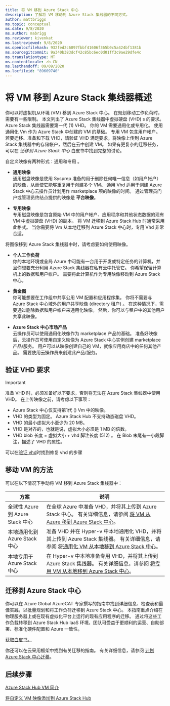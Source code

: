 ```yaml
---
title: 将 VM 移到 Azure Stack 中心
description: 了解将 VM 移动到 Azure Stack 集线器的不同方式。
author: mattbriggs
ms.topic: conceptual
ms.date: 9/8/2020
ms.author: mabrigg
ms.reviewer: kivenkat
ms.lastreviewed: 9/8/2020
ms.openlocfilehash: 932fed2c6097fbbf41606f365b0c5a424bf1381b
ms.sourcegitcommit: 9a340b383dcf42c85bc6ec0d01ff3c9ae29dfe4c
ms.translationtype: MT
ms.contentlocale: zh-CN
ms.lasthandoff: 09/09/2020
ms.locfileid: "89609740"
---
```

# <a name="move-a-vm-to-azure-stack-hub-overview"></a>将 VM 移到 Azure Stack 集线器概述

你可以将虚拟机从环境 (VM) 移到 Azure Stack 中心。 在规划移动工作负荷时，需要有一些限制。 本文列出了 Azure Stack 集线器中虚拟硬盘 (VHD) s 的要求。 Azure Stack 集线器需要第一代 (1) VHD。 你的 VM 需要通用化或专用化。 使用通用化 Vm 作为 Azure Stack 中创建的 VM 的基础。 专用 VM 包含用户帐户。 若要迁移、准备和下载 VHD，请验证 VHD 满足要求，将映像上传到 Azure Stack 集线器中的存储帐户，然后在云中创建 VM。 如果有更复杂的迁移任务，可以在 *迁移到 Azure Stack 中心* 白皮书中找到完整的讨论。

自定义映像有两种形式：通用和专用 。

- **通用映像**  
  通用磁盘映像是使用 Sysprep 准备的用于删除任何唯一信息（如用户帐户）的映像，从而使它能够重复用于创建多个 VM。 通用 Vhd 适用于创建 Azure Stack 中心云操作员计划用作 marketplace 项的映像的时间。 通过管理员门户或管理员终结点提供的映像是 **平台映像**。

- **专用映像**  
  专用磁盘映像是包含原始 VM 中的用户帐户、应用程序和其他状态数据的现有 VM 中虚拟硬盘 (VHD) 的副本。 将 VM 迁移到 Azure Stack Hub 时通常采用此格式。 当你需要将 Vm 从本地迁移到 Azure Stack 中心时，专用 Vhd 非常合适。

将图像移到 Azure Stack 集线器中时，请考虑要如何使用映像。

- **个人工作负荷**  
    你的本地环境或全局 Azure 中可能有一台用于开发或特定任务的计算机，并且你想要充分利用 Azure Stack 集线器在私有云中托管它。 你希望保留计算机上的数据和用户帐户。 需要将此计算机作为专用映像移动到 Azure Stack 中心。

- **黄金图**  
    你可能想要在工作组中共享公用 VM 配置和应用程序集。 你将不需要与 Azure Stack 中心域外的用户共享映像 (directory 租户) 。 在这种情况下，需要通过删除数据和用户帐户来通用化映像。 然后，你可以与租户中的其他用户共享此映像。

- **Azure Stack 中心市场产品**  
    云操作员可以使用通用化映像作为 marketplace 产品的基础。 准备好映像后，云操作员可使用自定义映像为 Azure Stack 中心实例创建 marketplace 产品/服务。 用户可以从映像创建自己的 VM，就像应用商店中的任何其他产品。 需要使用云操作员来创建此产品/服务。

## <a name="verify-vhd-requirements"></a>验证 VHD 要求

> [!IMPORTANT]  
> 准备 VHD 时，必须准备好以下要求，否则将无法在 Azure Stack 集线器中使用 VHD。
> 在上传映像之前，请考虑以下事项：
> - Azure Stack 中心仅支持第1代 () Vm 中的映像。
> - VHD 的类型为固定。 Azure Stack Hub 不支持动态磁盘 VHD。
> - VHD 的最小虚拟大小至少为 20 MB。
> - VHD 是对齐的，也就是说，虚拟大小必须是 1 MB 的倍数。
> - VHD blob 长度 = 虚拟大小 + vhd 脚注长度 (512) 。 在 Blob 末尾有一小段脚注，描述了 VHD 的属性。 

可以在[验证 vhd](vm-move-from-azure.md#verify-your-vhd)时找到修复 vhd 的步骤

## <a name="methods-of-moving-a-vm"></a>移动 VM 的方法

可以在以下情况下手动将 VM 移到 Azure Stack 集线器中：

| 方案 | 说明 |
| --- | --- |
| 全球性 Azure 到 Azure Stack 中心 | 在全球 Azure 中准备 VHD，并将其上传到 Azure Stack 中心。 有关详细信息，请参阅 [将 VM 从 Azure 移到 Azure Stack 中心](vm-move-from-azure.md)。 |
| 本地通用化到 Azure Stack 中心 | 准备 VHD 并在 Hyper-v 中本地通用化 VHD，并将其上传到 Azure Stack 集线器。 有关详细信息，请参阅 [将通用化 VM 从本地移到 Azure Stack 中心](vm-move-generalized.md)。 |
| 本地专用于 Azure Stack 中心 | 在 Hyper-v 中本地准备专用 VHD，并将其上传到 Azure Stack 集线器。 有关详细信息，请参阅 [将专用 VM 从本地移到 Azure Stack 中心](vm-move-specialized.md)。 |

## <a name="migrate-to-azure-stack-hub"></a>迁移到 Azure Stack 中心

你可以在 Azure Global AzureCAT 专家撰写的指南中找到详细信息、检查表和最佳实践，以批量规划和将工作负荷迁移到 Azure Stack 中心。 本指南重点介绍在物理服务器上或在现有虚拟化平台上运行的现有应用程序的迁移。 通过将这些工作负载转移到 Azure Stack Hub IaaS 环境，团队可受益于更顺利的运营、自助部署、标准化硬件配置和 Azure 一致性。

[获取白皮书。](https://azure.microsoft.com/resources/migrate-to-azure-stack-hub-patterns-and-practices-checklists/)

你还可以在云采用框架中找到有关迁移的指南。 有关详细信息，请参阅 [计划 Azure Stack 中心迁移](/azure/cloud-adoption-framework/scenarios/azure-stack/plan)。 

## <a name="next-steps"></a>后续步骤

[Azure Stack Hub VM 简介](azure-stack-compute-overview.md)

[将自定义 VM 映像添加到 Azure Stack Hub](../operator/azure-stack-add-vm-image.md)